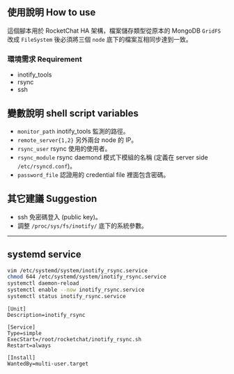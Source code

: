## 使用說明 How to use


這個腳本用於 RocketChat HA 架構，檔案儲存類型從原本的 MongoDB `GridFS` 改成 `FileSystem` 後必須將三個 `node` 底下的檔案互相同步達到一致。


### 環境需求 Requirement


- inotify_tools
- rsync
- ssh


## 變數說明 shell script variables


- `monitor_path` inotify_tools 監測的路徑。
- `remote_server{1,2}` 另外兩台 node 的 IP。
- `rsync_user` rsync 使用的使用者。
- `rsync_module` rsync daemond 模式下模組的名稱 (定義在 server side `/etc/rsyncd.conf`)。
- `password_file` 認證用的 credential file 裡面包含密碼。


## 其它建議 Suggestion


- ssh 免密碼登入 (public key)。
- 調整 `/proc/sys/fs/inotify/` 底下的系統參數。


---

## systemd service


```bash
vim /etc/systemd/system/inotify_rsync.service
chmod 644 /etc/systemd/system/inotify_rsync.service
systemctl daemon-reload
systemctl enable --now inotify_rsync.service
systemctl status inotify_rsync.service
```


```service
[Unit]
Description=inotify_rsync

[Service]
Type=simple
ExecStart=/root/rocketchat/inotify_rsync.sh
Restart=always

[Install]
WantedBy=multi-user.target
```